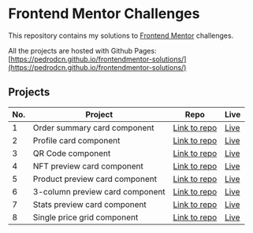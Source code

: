
# Frontend Mentor Challenges

This repository contains my solutions to
[Frontend Mentor](https://www.frontendmentor.io/challenges) challenges.

All the projects are hosted with Github Pages: [https://pedrodcn.github.io/frontendmentor-solutions/](https://pedrodcn.github.io/frontendmentor-solutions/)

## Projects

| No. | Project                         | Repo                                                                                          | Live                                                                       |
|-----|---------------------------------|-----------------------------------------------------------------------------------------------|----------------------------------------------------------------------------|
| 1   | Order summary card component    | [Link to repo](https://github.com/PedroDCN/frontendmentor-solutions/tree/main/ordersummary)   | [Live](https://pedrodcn.github.io/frontendmentor-solutions/ordersummary)   |
| 2   | Profile card component          | [Link to repo](https://github.com/PedroDCN/frontendmentor-solutions/tree/main/profilecard)    | [Live](https://pedrodcn.github.io/frontendmentor-solutions/profilecard)    |
| 3   | QR Code component               | [Link to repo](https://github.com/PedroDCN/frontendmentor-solutions/tree/main/qrcode)         | [Live](https://pedrodcn.github.io/frontendmentor-solutions/qrcode)         |
| 4   | NFT preview card component      | [Link to repo](https://github.com/PedroDCN/frontendmentor-solutions/tree/main/nftpreview)     | [Live](https://pedrodcn.github.io/frontendmentor-solutions/nftpreview)     |
| 5   | Product preview card component  | [Link to repo](https://github.com/PedroDCN/frontendmentor-solutions/tree/main/productpreview) | [Live](https://pedrodcn.github.io/frontendmentor-solutions/productpreview) |
| 6   | 3-column preview card component | [Link to repo](https://github.com/PedroDCN/frontendmentor-solutions/tree/main/columnpreview)  | [Live](https://pedrodcn.github.io/frontendmentor-solutions/columnpreview)  |
| 7   | Stats preview card component    | [Link to repo](https://github.com/PedroDCN/frontendmentor-solutions/tree/main/statspreview)   | [Live](https://pedrodcn.github.io/frontendmentor-solutions/statspreview)   |
| 8   | Single price grid component     | [Link to repo](https://github.com/PedroDCN/frontendmentor-solutions/tree/main/singleprice)    | [Live](https://pedrodcn.github.io/frontendmentor-solutions/singleprice)    |
